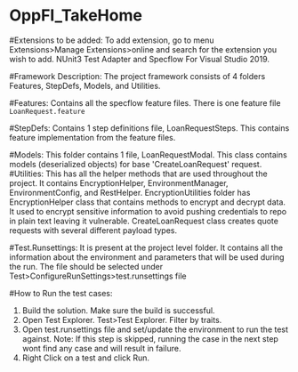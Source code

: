 # OppFI_TakeHome

#Extensions to be added: To add extension, go to menu Extensions>Manage Extensions>online and search for the extension you wish to add.
NUnit3 Test Adapter and Specflow For Visual Studio 2019.

#Framework Description:
The project framework consists of 4 folders Features, StepDefs, Models, and Utilities.

#Features:
Contains all the specflow feature files. There is one feature file `LoanRequest.feature`

#StepDefs:
Contains 1 step definitions file, LoanRequestSteps. This contains feature implementation from the feature files.

#Models:
This folder contains 1 file, LoanRequestModal. This class contains models (deserialized objects) for base 'CreateLoanRequest' request.
#Utilities:
This has all the helper methods that are used throughout the project. It contains EncryptionHelper, EnvironmentManager, EnvironmentConfig, and RestHelper. 
EncryptionUtilities folder has EncryptionHelper class that contains methods to encrypt and decrypt data. It used to encrypt sensitive information to avoid pushing credentials to repo in plain text leaving it vulnerable.
CreateLoanRequest class creates quote requests with several different payload types.

#Test.Runsettings:
It is present at the project level folder. It contains all the information about the environment and parameters that will be used during the run. The file should be selected under Test>ConfigureRunSettings>test.runsettings file

#How to Run the test cases:
 1. Build the solution. Make sure the build is successful.
 2. Open Test Explorer. Test>Test Explorer. Filter by traits.
 3. Open test.runsettings file and set/update the environment to run the test against. Note: If this step is skipped, running the case in the next step wont find any case and will result in failure.
 4. Right Click on a test and click Run.
